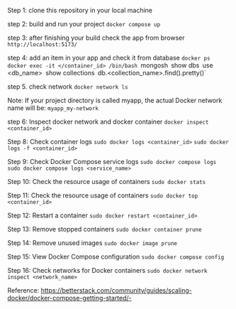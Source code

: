 Step 1: clone this repository in your local machine

step 2: build and run your project
`docker compose up`

step 3: after finishing your build check the app from browser
`http://localhost:5173/`

step 4: add an item in your app and check it from database
`docker ps`
`docker exec -it </container_id> /bin/bash
`mongosh`
`show dbs`
`use <db_name>`
`show collections`
`db.<collection_name>.find().pretty()`

step 5. check network
`docker network ls`

Note: If your project directory is called myapp, the actual Docker network name will be:
`myapp_my-network`

step 6: Inspect docker network and docker container
`docker inspect <container_id>`

Step 8: Check container logs
`sudo docker logs <container_id>`
`sudo docker logs -f <container_id>`

Step 9: Check Docker Compose service logs
`sudo docker compose logs`
`sudo docker compose logs <service_name>`

Step 10: Check the resource usage of containers
`sudo docker stats`

Step 11: Check the resource usage of containers
`sudo docker top <container_id>`

Step 12: Restart a container
`sudo docker restart <container_id>`

Step 13: Remove stopped containers
`sudo docker container prune`

Step 14: Remove unused images
`sudo docker image prune`

Step 15: View Docker Compose configuration
`sudo docker compose config`

Step 16: Check networks for Docker containers
`sudo docker network inspect <network_name>`

Reference:
https://betterstack.com/community/guides/scaling-docker/docker-compose-getting-started/-